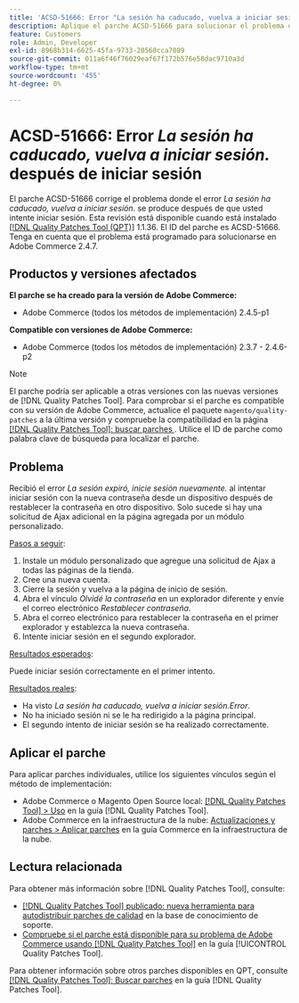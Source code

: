 ```yaml
---
title: 'ACSD-51666: Error "La sesión ha caducado, vuelva a iniciar sesión". después de iniciar sesión'
description: Aplique el parche ACSD-51666 para solucionar el problema de Adobe Commerce donde el error * La sesión ha caducado, vuelva a iniciar sesión.* se produce después de intentar iniciar sesión.
feature: Customers
role: Admin, Developer
exl-id: 8968b314-6625-45fa-9733-20560cca7089
source-git-commit: 011a6f46f76029eaf67f172b576e58dac9710a3d
workflow-type: tm+mt
source-wordcount: '455'
ht-degree: 0%

---
```


# ACSD-51666: Error *La sesión ha caducado, vuelva a iniciar sesión.* después de iniciar sesión

El parche ACSD-51666 corrige el problema donde el error *La sesión ha caducado, vuelva a iniciar sesión.* se produce después de que usted intente iniciar sesión. Esta revisión está disponible cuando está instalado [[!DNL Quality Patches Tool (QPT)]](https://experienceleague.adobe.com/en/docs/commerce-operations/tools/quality-patches-tool/quality-patches-tool-to-self-serve-quality-patches) 1.1.36. El ID del parche es ACSD-51666. Tenga en cuenta que el problema está programado para solucionarse en Adobe Commerce 2.4.7.

## Productos y versiones afectados

**El parche se ha creado para la versión de Adobe Commerce:**

* Adobe Commerce (todos los métodos de implementación) 2.4.5-p1

**Compatible con versiones de Adobe Commerce:**

* Adobe Commerce (todos los métodos de implementación) 2.3.7 - 2.4.6-p2

>[!NOTE]
>
>El parche podría ser aplicable a otras versiones con las nuevas versiones de [!DNL Quality Patches Tool]. Para comprobar si el parche es compatible con su versión de Adobe Commerce, actualice el paquete `magento/quality-patches` a la última versión y compruebe la compatibilidad en la página [[!DNL Quality Patches Tool]: buscar parches ](https://experienceleague.adobe.com/tools/commerce-quality-patches/index.html). Utilice el ID de parche como palabra clave de búsqueda para localizar el parche.

## Problema

Recibió el error *La sesión expiró, inicie sesión nuevamente.* al intentar iniciar sesión con la nueva contraseña desde un dispositivo después de restablecer la contraseña en otro dispositivo. Solo sucede si hay una solicitud de Ajax adicional en la página agregada por un módulo personalizado.

<u>Pasos a seguir</u>:

1. Instale un módulo personalizado que agregue una solicitud de Ajax a todas las páginas de la tienda.
1. Cree una nueva cuenta.
1. Cierre la sesión y vuelva a la página de inicio de sesión.
1. Abra el vínculo *Olvidé la contraseña* en un explorador diferente y envíe el correo electrónico *Restablecer contraseña*.
1. Abra el correo electrónico para restablecer la contraseña en el primer explorador y establezca la nueva contraseña.
1. Intente iniciar sesión en el segundo explorador.

<u>Resultados esperados</u>:

Puede iniciar sesión correctamente en el primer intento.

<u>Resultados reales</u>:

* Ha visto *La sesión ha caducado, vuelva a iniciar sesión.Error*.
* No ha iniciado sesión ni se le ha redirigido a la página principal.
* El segundo intento de iniciar sesión se ha realizado correctamente.

## Aplicar el parche

Para aplicar parches individuales, utilice los siguientes vínculos según el método de implementación:

* Adobe Commerce o Magento Open Source local: [[!DNL Quality Patches Tool] > Uso](/help/tools/quality-patches-tool/usage.md) en la guía [!DNL Quality Patches Tool].
* Adobe Commerce en la infraestructura de la nube: [Actualizaciones y parches > Aplicar parches](https://experienceleague.adobe.com/docs/commerce-cloud-service/user-guide/develop/upgrade/apply-patches.html) en la guía Commerce en la infraestructura de la nube.

## Lectura relacionada

Para obtener más información sobre [!DNL Quality Patches Tool], consulte:

* [[!DNL Quality Patches Tool] publicado: nueva herramienta para autodistribuir parches de calidad](https://experienceleague.adobe.com/en/docs/commerce-operations/tools/quality-patches-tool/quality-patches-tool-to-self-serve-quality-patches) en la base de conocimiento de soporte.
* [Compruebe si el parche está disponible para su problema de Adobe Commerce usando [!DNL Quality Patches Tool]](/help/tools/quality-patches-tool/patches-available-in-qpt/check-patch-for-magento-issue-with-magento-quality-patches.md) en la guía [!UICONTROL Quality Patches Tool].


Para obtener información sobre otros parches disponibles en QPT, consulte [[!DNL Quality Patches Tool]: Buscar parches](https://experienceleague.adobe.com/tools/commerce-quality-patches/index.html) en la guía [!DNL Quality Patches Tool].
